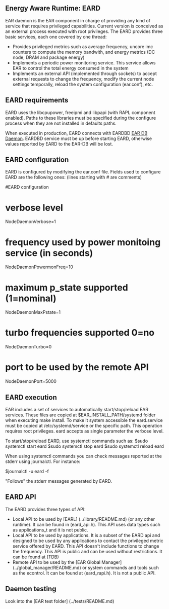 Energy Aware Runtime: EARD
---------------------------
EAR daemon is the EAR component in charge of providing any kind of service that requires privileged capabilities. Current version is conceived as an external process executed with root privileges. The EARD provides three basic services, each one covered by one thread:
- Provides privileged metrics such as average frequency, uncore imc counters to compute the memory bandwith, and energy metrics (DC node, DRAM and package energy)
- Implements a periodic power monitoring service. This service allows EAR to control the total energy consumed in the system
- Implements an external API (implemented through sockets) to accept external requests to change the frequency, modify the current node settings temporally, reload the system configuration (ear.conf), etc.

EARD requirements
-----------------

EARD uses the libcpupower, freeipmi and libpapi (with RAPL component enabled). Paths to these libraries must be specified during the configure process when they are not installed in defaults paths. 

When executed in production, EARD connects with EARDBD [EAR DB Daemon](../database_cache/REAME.md). EARDBD service must be up before starting EARD, otherwise values reported by EARD to the EAR-DB will be lost.

EARD configuration
------------------

EARD is configured by modifying the ear.conf file. Fields used to configure EARD are the following ones: (lines starting with # are comments)

#EARD configuration

# verbose level
NodeDaemonVerbose=1
# frequency used by power monitoing service (in seconds)
NodeDaemonPowermonFreq=10
# maximum p_state supported (1=nominal)
NodeDaemonMaxPstate=1
# turbo frequencies supported 0=no 
NodeDaemonTurbo=0
# port to be used by the remote API
NodeDaemonPort=5000



EARD execution
--------------

EAR includes a set of services to automatically start/stop/reload EAR services. These files are copied at $EAR_INSTALL_PATH/systemd folder when executing make install. To make it system accessible the eard.service must be copied at /etc/systemd/service or the specific path. This operation requires root privileges. 
eard accepts as single parameter the verbose level.

To start/stop/reload EARD, use systemctl commands such as:
$sudo systemctl start eard
$sudo systemctl stop eard
$sudo systemctl reload eard

When using systemctl commands you can check messages reported at the stderr using journalctl. For instance:

$journalctl -u eard -f 

"Follows" the stderr messages generated by EARD.

EARD API
--------
The EARD provides three types of API:
- Local API to be used by [EARL] (../library/README.md) (or any other runtime). It can be found in (eard_api.h). This API uses data types such as applications_t and it is not public. 
- Local API to be used by applications. It is a subset of the EARD api and designed to be used by any applications to contact the privileged metric service offered by EARD. This API doesn't include functions to change the frequency. This API is public and can be used without restrictions. It can be found at (TDB)
- Remote API to be used by the [EAR Global Manager] (../global_manager/README.md) or system commands and tools such as the econtrol. It can be found at (eard_rapi.h). It is not a public API. 

Daemon testing
--------------

Look into the [EAR test folder] (../tests/README.md)

